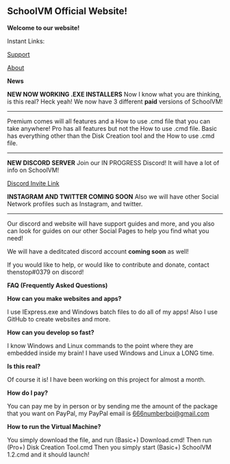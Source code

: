 ## SchoolVM Official Website!

**Welcome to our website!**


Instant Links:

[Support](support.md)

[About](about.md)

**News**

**NEW NOW WORKING .EXE INSTALLERS**
Now I know what you are thinking, is this real? Heck yeah! We now have 3 different **paid** versions of SchoolVM!

------------------------------------------------------------------------------

Premium comes will all features and a How to use .cmd file that you can take anywhere!
Pro has all features but not the How to use .cmd file.
Basic has everything other than the Disk Creation tool and the How to use .cmd file.

------------------------------------------------------------------------------


**NEW DISCORD SERVER**
Join our IN PROGRESS Discord! It will have a lot of info on SchoolVM!

[Discord Invite Link](https://discord.gg/invite/24BzCrzJPH)


**INSTAGRAM AND TWITTER COMING SOON**
Also we will have other Social Network profiles such as Instagram, and twitter.

-------------------------------------------------------------------------------

Our discord and website will have support guides and more, and you also can look for guides on our other Social Pages to help you find what you need!

We will have a deditcated discord account **coming soon** as well!

If you would like to help, or would like to contribute and donate, contact thenstop#0379 on discord!




**FAQ (Frequently Asked Questions)**

**How can you make websites and apps?**

I use IExpress.exe and Windows batch files to do all of my apps! Also I use GitHub to create websites and more.


**How can you develop so fast?**

I know Windows and Linux commands to the point where they are embedded inside my brain! I have used Windows and Linux a LONG time.


**Is this real?**

Of course it is! I have been working on this project for almost a month.


**How do I pay?**

You can pay me by in person or by sending me the amount of the package that you want on PayPal, my PayPal email is 666numberboi@gmail.com


**How to run the Virtual Machine?**

You simply download the file, and run (Basic+) Download.cmd!
Then run (Pro+) Disk Creation Tool.cmd
Then you simply start (Basic+) SchoolVM 1.2.cmd and it should launch!
